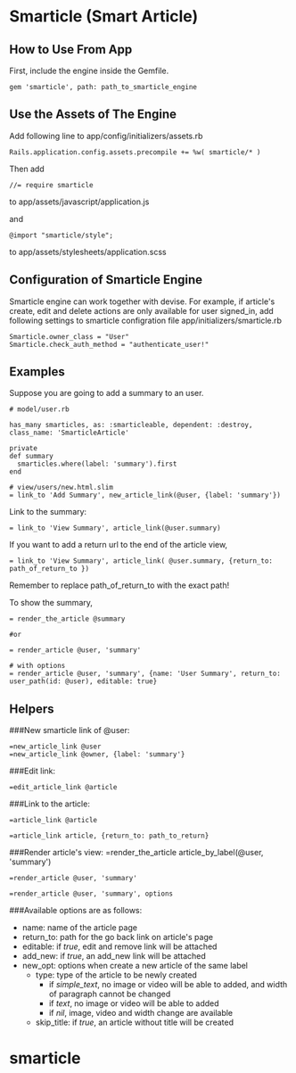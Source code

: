 # Smarticle (Smart Article)

## How to Use From App

First, include the engine inside the Gemfile.

    gem 'smarticle', path: path_to_smarticle_engine

## Use the Assets of The Engine
Add following line to app/config/initializers/assets.rb

    Rails.application.config.assets.precompile += %w( smarticle/* )

Then add

    //= require smarticle

to app/assets/javascript/application.js

and

    @import "smarticle/style";

to app/assets/stylesheets/application.scss

## Configuration of Smarticle Engine

Smarticle engine can work together with devise. For example, if article's create, edit and delete actions are only available for user signed_in, add following settings to smarticle configration file app/initializers/smarticle.rb

    Smarticle.owner_class = "User"
    Smarticle.check_auth_method = "authenticate_user!"

## Examples

Suppose you are going to add a summary to an user. 

    # model/user.rb

    has_many smarticles, as: :smarticleable, dependent: :destroy, class_name: 'SmarticleArticle'

    private
    def summary
      smarticles.where(label: 'summary').first
    end

    # view/users/new.html.slim
    = link_to 'Add Summary', new_article_link(@user, {label: 'summary'})

Link to the summary:

    = link_to 'View Summary', article_link(@user.summary)

If you want to add a return url to the end of the article view, 

    = link_to 'View Summary', article_link( @user.summary, {return_to: path_of_return_to })

Remember to replace path\_of\_return_to with the exact path!


To show the summary,

    = render_the_article @summary

    #or

    = render_article @user, 'summary'

    # with options
    = render_article @user, 'summary', {name: 'User Summary', return_to: user_path(id: @user), editable: true}

## Helpers

###New smarticle link of @user:

    =new_article_link @user
    =new_article_link @owner, {label: 'summary'}

###Edit link:
    
    =edit_article_link @article

###Link to the article:

    =article_link @article

    =article_link article, {return_to: path_to_return}

###Render article's view:
    =render_the_article article_by_label(@user, 'summary')

    =render_article @user, 'summary'

    =render_article @user, 'summary', options

###Available options are as follows:
    
* name: name of the article page
* return_to: path for the go back link on article's page
* editable: if _true_, edit and remove link will be attached
* add\_new: if _true_, an add_new link will be attached
* new_opt: options when create a new article of the same label
  * type: type of the article to be newly created
    * if _simple\_text_, no image or video will be able to added, and width of paragraph cannot be changed
    * if _text_, no image or video will be able to added
    * if _nil_, image, video and width change are available
  * skip\_title: if _true_, an article without title will be created
# smarticle
